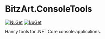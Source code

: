 # BitzArt.ConsoleTools

[![NuGet](https://img.shields.io/nuget/v/BitzArt.ConsoleTools.svg)](https://www.nuget.org/packages/BitzArt.ConsoleTools/)
[![NuGet](https://img.shields.io/nuget/dt/BitzArt.ConsoleTools.svg)](https://www.nuget.org/packages/BitzArt.ConsoleTools/)

Handy tools for .NET Core console applications.